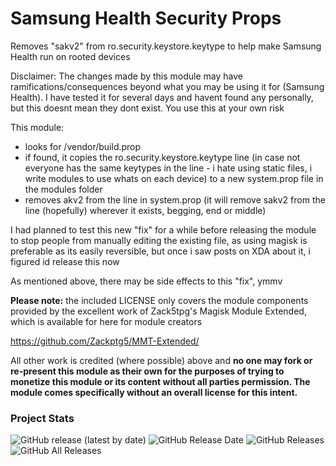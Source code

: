 # Samsung Health Security Props

Removes "sakv2" from ro.security.keystore.keytype to help make Samsung Health run on rooted devices

Disclaimer:  The changes made by this module may have ramifications/consequences beyond what you may be using it for (Samsung 
Health). I have tested it for several days and havent found any personally, but this doesnt mean they dont exist. You use this at your 
own risk

This module:

- looks for /vendor/build.prop
- if found, it copies the ro.security.keystore.keytype line (in case not everyone has the same keytypes in the line - i hate using 
static files, i write modules to use whats on each device) to a new system.prop file in the modules folder 
- removes akv2 from the line in system.prop (it will remove sakv2 from the line (hopefully) wherever it exists, begging, end or middle)

I had planned to test this new "fix" for a while before releasing the module to stop people from manually editing the existing file, as using 
magisk is preferable as its easily reversible, but once i saw posts on XDA about it, i figured id release this now

As mentioned above, there may be side effects to this "fix", ymmv

**Please note:** the included LICENSE only covers the module components provided by the excellent work of Zack5tpg's Magisk Module Extended, which is available for here for module creators

https://github.com/Zackptg5/MMT-Extended/

All other work is credited (where possible) above and **no one may fork or re-present this module as their own for the purposes of trying to monetize this module or its content without all parties permission. The module comes specifically without an overall license for this intent.**


### Project Stats ###

![GitHub release (latest by date)](https://img.shields.io/github/v/release/stylemessiah/SamsungHealthSecurityProps?label=Release&style=plastic) ![GitHub Release Date](https://img.shields.io/github/release-date/stylemessiah/SamsungHealthSecurityProps?label=Release%20Date&style=plastic) ![GitHub Releases](https://img.shields.io/github/downloads/stylemessiah/SamsungHealthSecurityProps/latest/total?label=Downloads%20%28Latest%20Release%29&style=plastic) ![GitHub All Releases](https://img.shields.io/github/downloads/stylemessiah/SamsungHealthSecurityProps/total?label=Total%20Downloads%20%28All%20Releases%29&style=plastic)
